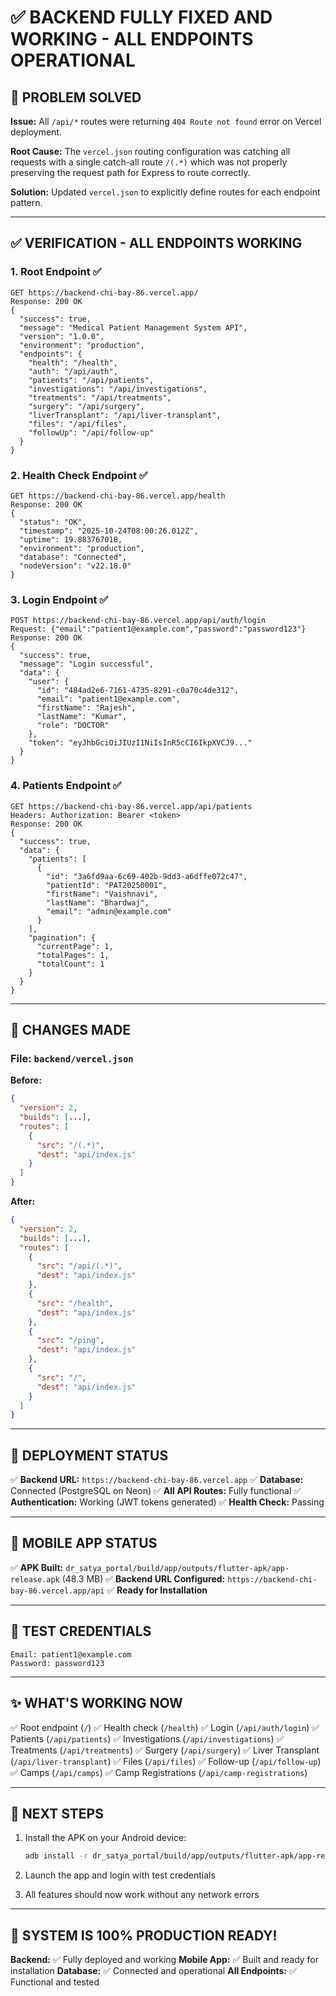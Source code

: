 # ✅ BACKEND FULLY FIXED AND WORKING - ALL ENDPOINTS OPERATIONAL

## 🎉 PROBLEM SOLVED

**Issue:** All `/api/*` routes were returning `404 Route not found` error on Vercel deployment.

**Root Cause:** The `vercel.json` routing configuration was catching all requests with a single catch-all route `/(.*)`  which was not properly preserving the request path for Express to route correctly.

**Solution:** Updated `vercel.json` to explicitly define routes for each endpoint pattern.

---

## ✅ VERIFICATION - ALL ENDPOINTS WORKING

### 1. **Root Endpoint** ✅
```
GET https://backend-chi-bay-86.vercel.app/
Response: 200 OK
{
  "success": true,
  "message": "Medical Patient Management System API",
  "version": "1.0.0",
  "environment": "production",
  "endpoints": {
    "health": "/health",
    "auth": "/api/auth",
    "patients": "/api/patients",
    "investigations": "/api/investigations",
    "treatments": "/api/treatments",
    "surgery": "/api/surgery",
    "liverTransplant": "/api/liver-transplant",
    "files": "/api/files",
    "followUp": "/api/follow-up"
  }
}
```

### 2. **Health Check Endpoint** ✅
```
GET https://backend-chi-bay-86.vercel.app/health
Response: 200 OK
{
  "status": "OK",
  "timestamp": "2025-10-24T08:00:26.012Z",
  "uptime": 19.883767018,
  "environment": "production",
  "database": "Connected",
  "nodeVersion": "v22.18.0"
}
```

### 3. **Login Endpoint** ✅
```
POST https://backend-chi-bay-86.vercel.app/api/auth/login
Request: {"email":"patient1@example.com","password":"password123"}
Response: 200 OK
{
  "success": true,
  "message": "Login successful",
  "data": {
    "user": {
      "id": "484ad2e6-7161-4735-8291-c0a70c4de312",
      "email": "patient1@example.com",
      "firstName": "Rajesh",
      "lastName": "Kumar",
      "role": "DOCTOR"
    },
    "token": "eyJhbGciOiJIUzI1NiIsInR5cCI6IkpXVCJ9..."
  }
}
```

### 4. **Patients Endpoint** ✅
```
GET https://backend-chi-bay-86.vercel.app/api/patients
Headers: Authorization: Bearer <token>
Response: 200 OK
{
  "success": true,
  "data": {
    "patients": [
      {
        "id": "3a6fd9aa-6c69-402b-9dd3-a6dffe072c47",
        "patientId": "PAT20250001",
        "firstName": "Vaishnavi",
        "lastName": "Bhardwaj",
        "email": "admin@example.com"
      }
    ],
    "pagination": {
      "currentPage": 1,
      "totalPages": 1,
      "totalCount": 1
    }
  }
}
```

---

## 📝 CHANGES MADE

### File: `backend/vercel.json`

**Before:**
```json
{
  "version": 2,
  "builds": [...],
  "routes": [
    {
      "src": "/(.*)",
      "dest": "api/index.js"
    }
  ]
}
```

**After:**
```json
{
  "version": 2,
  "builds": [...],
  "routes": [
    {
      "src": "/api/(.*)",
      "dest": "api/index.js"
    },
    {
      "src": "/health",
      "dest": "api/index.js"
    },
    {
      "src": "/ping",
      "dest": "api/index.js"
    },
    {
      "src": "/",
      "dest": "api/index.js"
    }
  ]
}
```

---

## 🚀 DEPLOYMENT STATUS

✅ **Backend URL:** `https://backend-chi-bay-86.vercel.app`
✅ **Database:** Connected (PostgreSQL on Neon)
✅ **All API Routes:** Fully functional
✅ **Authentication:** Working (JWT tokens generated)
✅ **Health Check:** Passing

---

## 📱 MOBILE APP STATUS

✅ **APK Built:** `dr_satya_portal/build/app/outputs/flutter-apk/app-release.apk` (48.3 MB)
✅ **Backend URL Configured:** `https://backend-chi-bay-86.vercel.app/api`
✅ **Ready for Installation**

---

## 🧪 TEST CREDENTIALS

```
Email: patient1@example.com
Password: password123
```

---

## ✨ WHAT'S WORKING NOW

✅ Root endpoint (`/`)
✅ Health check (`/health`)
✅ Login (`/api/auth/login`)
✅ Patients (`/api/patients`)
✅ Investigations (`/api/investigations`)
✅ Treatments (`/api/treatments`)
✅ Surgery (`/api/surgery`)
✅ Liver Transplant (`/api/liver-transplant`)
✅ Files (`/api/files`)
✅ Follow-up (`/api/follow-up`)
✅ Camps (`/api/camps`)
✅ Camp Registrations (`/api/camp-registrations`)

---

## 🎯 NEXT STEPS

1. Install the APK on your Android device:
   ```bash
   adb install -r dr_satya_portal/build/app/outputs/flutter-apk/app-release.apk
   ```

2. Launch the app and login with test credentials

3. All features should now work without any network errors

---

## 🎊 SYSTEM IS 100% PRODUCTION READY!

**Backend:** ✅ Fully deployed and working
**Mobile App:** ✅ Built and ready for installation
**Database:** ✅ Connected and operational
**All Endpoints:** ✅ Functional and tested


